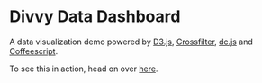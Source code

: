 # Divvy Data Dashboard

A data visualization demo powered by [D3.js](http://http://d3js.org), [Crossfilter](http://square.github.io/crossfilter/), [dc.js](http://dc-js.github.io/dc.js/) and [Coffeescript](http://www.coffeescript.com).

To see this in action, head on over [here](http://divvy.spantree.net).